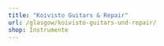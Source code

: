 ```yaml
---
title: "Koivisto Guitars & Repair"
url: /glasgow/koivisto-guitars-und-repair/
shop: Instrumente
---
```

